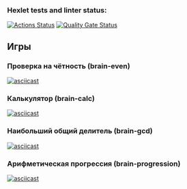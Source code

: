 ### Hexlet tests and linter status:
[![Actions Status](https://github.com/Pibode/frontend-project-44/actions/workflows/hexlet-check.yml/badge.svg)](https://github.com/Pibode/frontend-project-44/actions)
[![Quality Gate Status](https://sonarcloud.io/api/project_badges/measure?project=Pibode_frontend-project-44&metric=alert_status)](https://sonarcloud.io/summary/new_code?id=Pibode_frontend-project-44)

## Игры

### Проверка на чётность (brain-even)
[![asciicast](https://asciinema.org/a/JRzQw9mY0U58oM0xt74VKrbqU.svg)](https://asciinema.org/a/JRzQw9mY0U58oM0xt74VKrbqU)

### Калькулятор (brain-calc)
[![asciicast](https://asciinema.org/a/fJcvEyu5Rq3gXqwOA71PYv1Ur.svg)](https://asciinema.org/a/fJcvEyu5Rq3gXqwOA71PYv1Ur)

### Наибольший общий делитель (brain-gcd)
[![asciicast](https://asciinema.org/a/sDb4jm6mYnRVY9wY8NMHLi8CJ.svg)](https://asciinema.org/a/sDb4jm6mYnRVY9wY8NMHLi8CJ)

### Арифметическая прогрессия (brain-progression)
[![asciicast](https://asciinema.org/a/ANSfVLCpCQkBJZQvCGEsqFK3U.svg)](https://asciinema.org/a/ANSfVLCpCQkBJZQvCGEsqFK3U)